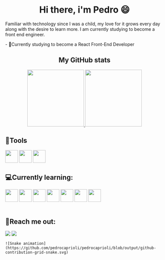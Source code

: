 <div> 
  <h1 align="center">Hi there, i'm Pedro 😄</h1>
  <p>Familiar with technology since I was a child, my love for it grows every day along with the desire to learn more. I am currently studying to become a front end engineer.</p>
  - 🧠Currently studying to become a React Front-End Developer

<div align="center">
  <h2> My GitHub stats </h2>
  <a href="https://github.com/PedroCaprioli">
  <img height="180em" src="https://github-readme-stats.vercel.app/api?username=pedrocaprioli&show_icons=true&theme=midnight-purple&include_all_commits=true&count_private=true"/>
  <img height="180em" src="https://github-readme-stats.vercel.app/api/top-langs/?username=pedrocaprioli&layout=compact&langs_count=7&theme=midnight-purple"/>
  </a>
</div>
  
  ## 🔧Tools

  <div gap="10px">
    <img src="https://cdn.jsdelivr.net/gh/devicons/devicon/icons/github/github-original.svg" height="40px" width="40px"/>
    <img src="https://cdn.jsdelivr.net/gh/devicons/devicon/icons/vscode/vscode-original.svg"  height="40px" width="40px"/>
    <img src="https://cdn.jsdelivr.net/gh/devicons/devicon/icons/git/git-original.svg" height="40px" width="40px"/>
  </div>


  ## 💻Currently learning:
  <div>
    <img src="https://cdn.jsdelivr.net/gh/devicons/devicon/icons/html5/html5-original.svg" height="40px" width="40px"/>
    <img src="https://cdn.jsdelivr.net/gh/devicons/devicon/icons/css3/css3-original.svg" height="40px" width="40px"/>
    <img src="https://cdn.jsdelivr.net/gh/devicons/devicon/icons/react/react-original.svg" height="40px" width="40px"/>
    <img src="https://cdn.jsdelivr.net/gh/devicons/devicon/icons/javascript/javascript-original.svg" height="40px" width="40px"/>
    <img src="https://cdn.jsdelivr.net/gh/devicons/devicon/icons/typescript/typescript-original.svg" height="40px" width="40px"/>
    <img src="https://cdn.jsdelivr.net/gh/devicons/devicon/icons/git/git-original.svg" height="40px" width="40px"/>
    <img src="https://cdn.jsdelivr.net/gh/devicons/devicon/icons/nextjs/nextjs-line.svg" height="40px" width="40px"/>
  </div>
  <br/>
  
  ## 👾Reach me out:
  
  <div>
    <a href="https://www.linkedin.com/in/pedrocaprioli/" target="_blank"><img src="https://img.shields.io/badge/LinkedIn-0077B5?style=for-the-badge&logo=linkedin&logoColor=white" target="_blank"></a> 
    <a href="https://discord.com/channels/@me/223642571962974209" target="_blank"><img src="https://img.shields.io/badge/Discord-7289DA?style=for-the-badge&logo=discord&logoColor=white" target="_blank"></a> 
  </div>
  
    ![Snake animation](https://github.com/pedrocaprioli/pedrocaprioli/blob/output/github-contribution-grid-snake.svg)
  
</div> 
